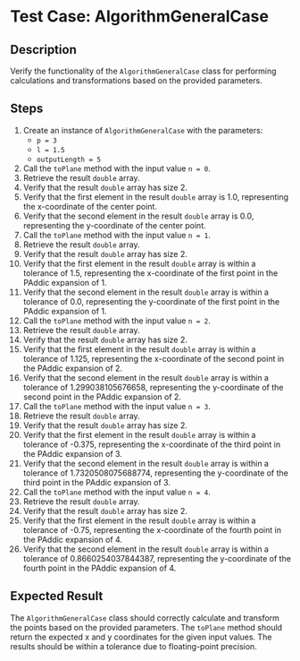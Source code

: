 # Test Case: AlgorithmGeneralCase

## Description
Verify the functionality of the `AlgorithmGeneralCase` class for performing calculations and transformations based on the provided parameters.

## Steps
1. Create an instance of `AlgorithmGeneralCase` with the parameters:
    - `p = 3`
    - `l = 1.5`
    - `outputLength = 5`
2. Call the `toPlane` method with the input value `n = 0`.
3. Retrieve the result `double` array.
4. Verify that the result `double` array has size 2.
5. Verify that the first element in the result `double` array is 1.0, representing the x-coordinate of the center point.
6. Verify that the second element in the result `double` array is 0.0, representing the y-coordinate of the center point.
7. Call the `toPlane` method with the input value `n = 1`.
8. Retrieve the result `double` array.
9. Verify that the result `double` array has size 2.
10. Verify that the first element in the result `double` array is within a tolerance of 1.5, representing the x-coordinate of the first point in the PAddic expansion of 1.
11. Verify that the second element in the result `double` array is within a tolerance of 0.0, representing the y-coordinate of the first point in the PAddic expansion of 1.
12. Call the `toPlane` method with the input value `n = 2`.
13. Retrieve the result `double` array.
14. Verify that the result `double` array has size 2.
15. Verify that the first element in the result `double` array is within a tolerance of 1.125, representing the x-coordinate of the second point in the PAddic expansion of 2.
16. Verify that the second element in the result `double` array is within a tolerance of 1.299038105676658, representing the y-coordinate of the second point in the PAddic expansion of 2.
17. Call the `toPlane` method with the input value `n = 3`.
18. Retrieve the result `double` array.
19. Verify that the result `double` array has size 2.
20. Verify that the first element in the result `double` array is within a tolerance of -0.375, representing the x-coordinate of the third point in the PAddic expansion of 3.
21. Verify that the second element in the result `double` array is within a tolerance of 1.7320508075688774, representing the y-coordinate of the third point in the PAddic expansion of 3.
22. Call the `toPlane` method with the input value `n = 4`.
23. Retrieve the result `double` array.
24. Verify that the result `double` array has size 2.
25. Verify that the first element in the result `double` array is within a tolerance of -0.75, representing the x-coordinate of the fourth point in the PAddic expansion of 4.
26. Verify that the second element in the result `double` array is within a tolerance of 0.8660254037844387, representing the y-coordinate of the fourth point in the PAddic expansion of 4.

## Expected Result
The `AlgorithmGeneralCase` class should correctly calculate and transform the points based on the provided parameters. The `toPlane` method should return the expected x and y coordinates for the given input values. The results should be within a tolerance due to floating-point precision.
